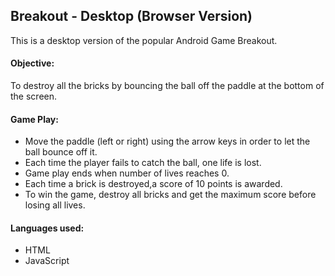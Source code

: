 ## Breakout - Desktop (Browser Version)

This is a desktop version of the popular Android Game Breakout.
#### Objective:
To destroy all the bricks by bouncing the ball off the paddle at the bottom of the screen.
#### Game Play:
* Move the paddle (left or right) using the arrow keys in order to let the ball bounce off it.
* Each time the player fails to catch the ball, one life is lost.
* Game play ends when number of lives reaches 0.
* Each time a brick is destroyed,a score of 10 points is awarded.
* To win the game, destroy all bricks and get the maximum score before losing all lives. 

#### Languages used:
  * HTML
  * JavaScript  
